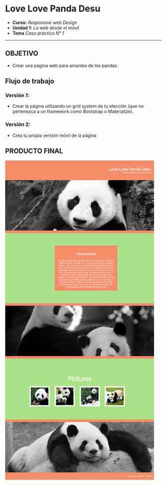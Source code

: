 # Love Love Panda Desu

* **Curso:** _Responsive web Design_
* **Unidad 1:** _La web desde el móvil_
* **Tema** _Caso práctico N° 1_ 

***
## OBJETIVO

* Crear una página web para amantes de los pandas.

## Flujo de trabajo

### Versión 1: 
* Crear la página utilizando un grid system de tu elección (que no pertenezca a un framework como Bootstrap o Materialize). 
### Versión 2: 
* Crea tu propia versión móvil de la página

## PRODUCTO FINAL
![recursos](assets/images/final.png)

